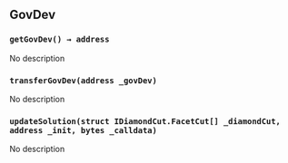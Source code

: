 ## GovDev





### `getGovDev() → address`
No description


### `transferGovDev(address _govDev)`
No description


### `updateSolution(struct IDiamondCut.FacetCut[] _diamondCut, address _init, bytes _calldata)`
No description





